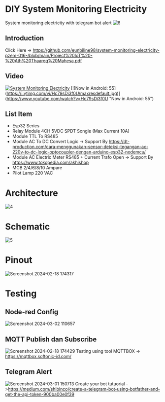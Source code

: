 # DIY System Monitoring Electricity
System monitoring electricity with telegram bot alert
![6](https://github.com/eunbiline98/system-monitoring-electricity-pzem-016-/assets/50385294/2a3f4c81-ea9f-4d17-bae3-80f58e04f137)
## Introduction
Click Here -> https://github.com/eunbiline98/system-monitoring-electricity-pzem-016-/blob/main/Project%20IoT%20-%20Ath%20Thaareq%20Mahesa.pdf
## Video
[![System Monitoring Electricity](https://img.youtube.com/vi/U1rokH99QyI/0.jpg)](https://www.youtube.com/watch?v=U1rokH99QyI "System Monitoring Electricity - Click to Watch!")
[![Now in Android: 55]          
(https://i.ytimg.com/vi/Hc79sDi3f0U/maxresdefault.jpg)] 
(https://www.youtube.com/watch?v=Hc79sDi3f0U "Now in Android: 55")    

## List Item
- Esp32 Series
- Relay Module 4CH 5VDC SPDT Songle (Max Current 10A)
- Module TTL To RS485
- Module AC To DC Convert Logic -> Support By https://dt-production.com/cara-menggunakan-sensor-deteksi-tegangan-ac-220v-to-dc-logic-optocoupler-dengan-arduino-esp32-nodemcu/
- Module AC Electric Meter RS485 + Current Trafo Open -> Support By https://www.tokopedia.com/akhishop
- MCB 2/4/6/8/10 Ampare
- Pilot Lamp 220 VAC

# Architecture
![4](https://github.com/eunbiline98/system-monitoring-electricity-pzem-016-/assets/50385294/33387764-9fcb-48e7-bf3d-dd94a2aedc26)

# Schematic
![5](https://github.com/eunbiline98/system-monitoring-electricity-pzem-016-/assets/50385294/44481984-f129-4ab5-8566-2bc6d945c1b8)

# Pinout
![Screenshot 2024-02-18 174317](https://github.com/eunbiline98/system-monitoring-electricity-pzem-016-/assets/50385294/66d4ba0f-6b72-41ab-897a-39fd17bbde94)

# Testing
## Node-red Config
![Screenshot 2024-03-02 110657](https://github.com/eunbiline98/system-monitoring-electricity-pzem-016-/assets/50385294/d20ac0f4-bea5-4188-a145-01613df8519c)
## MQTT Publish dan Subscribe 
![Screenshot 2024-02-18 174429](https://github.com/eunbiline98/system-monitoring-electricity-pzem-016-/assets/50385294/02fafcf7-05b9-440e-9c37-02b5636786c1)
Testing using tool MQTTBOX -> https://mqttbox.softonic-id.com/
## Telegram Alert
![Screenshot 2024-03-01 150713](https://github.com/eunbiline98/system-monitoring-electricity-pzem-016-/assets/50385294/e5fd7767-7837-43f3-886f-dd256a0da85d)
Create your bot tutuorial ->https://medium.com/shibinco/create-a-telegram-bot-using-botfather-and-get-the-api-token-900ba00e0f39
